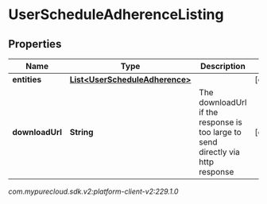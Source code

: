 # UserScheduleAdherenceListing


## Properties

| Name | Type | Description | Notes |
| ------------ | ------------- | ------------- | ------------- |
| **entities** | [**List&lt;UserScheduleAdherence&gt;**](UserScheduleAdherence) |  |  [optional] |
| **downloadUrl** | **String** | The downloadUrl if the response is too large to send directly via http response |  [optional] |




_com.mypurecloud.sdk.v2:platform-client-v2:229.1.0_
